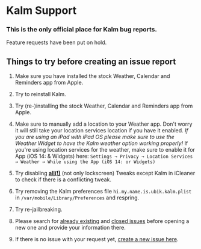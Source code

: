 Kalm Support
===

### This is the only official place for Kalm bug reports.
Feature requests have been put on hold.

## Things to try before creating an issue report

1. Make sure you have installed the stock Weather, Calendar and Reminders app from Apple.

2. Try to reinstall Kalm.
 
3. Try (re-)installing the stock Weather, Calendar and Reminders app from Apple.

4. Make sure to manually add a location to your Weather app. Don't worry it will still take your location services location if you have it enabled. *If you are using an iPad with iPad OS please make sure to use the Weather Widget to have the Kalm weather option working properly!* If you're using location services for the weather, make sure to enable it for App (iOS 14: & Widgets) here: ```Settings → Privacy → Location Services → Weather → While using the App (iOS 14: or Widgets)```

5. Try disabling **<ins>all(!)</ins>** (not only lockscreen) Tweaks except Kalm in iCleaner to check if there is a conflicting tweak.

6. Try removing the Kalm preferences file ```hi.my.name.is.ubik.kalm.plist``` in ```/var/mobile/Library/Preferences``` and respring.

7. Try re-jailbreaking.

8. Please search for [already existing](https://github.com/himynameisubik/Kalm-support/issues) and [closed issues](https://github.com/himynameisubik/Kalm-support/issues?q=is%3Aissue+is%3Aclosed) before opening a new one and provide your information there.

9. If there is no issue with your request yet, [create a new issue here](https://github.com/himynameisubik/Kalm-support/issues/new/choose).
